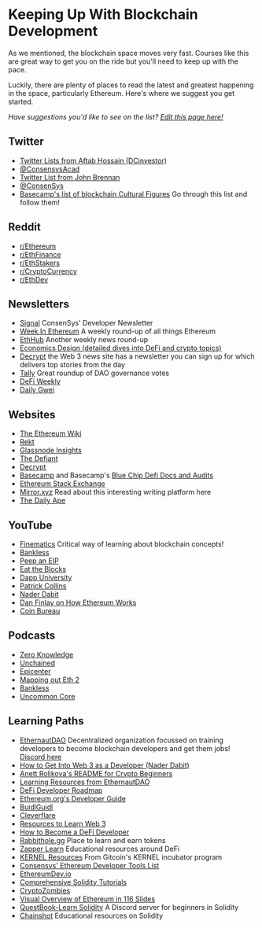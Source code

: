 # Keeping Up With Blockchain Development

As we mentioned, the blockchain space moves very fast. Courses like this are great way to get you on the ride but you'll need to keep up with the pace.

Luckily, there are plenty of places to read the latest and greatest happening in the space, particularly Ethereum. Here's where we suggest you get started.

_Have suggestions you'd like to see on the list? [Edit this page here!](https://github.com/ConsenSys-Academy/Blockchain-Developer-Bootcamp/edit/staging/docs/S00-intro/L6-keeping-up/index.md)_

## Twitter

*   [Twitter Lists from Aftab Hossain (DCinvestor)](https://twitter.com/iamDCinvestor/lists)
*   [@ConsensysAcad](https://twitter.com/consensysacad)
*   [Twitter List from John Brennan](https://twitter.com/i/lists/1240026040619106306?s=20)
*   [@ConsenSys](https://twitter.com/consensys)
*   [Basecamp's list of blockchain Cultural Figures](https://www.notion.so/2438c01d787b4dfd8ba3352011f194ff?v=0e065bfd666b4bc4a27216301faf1de1&p=eb0a863295a24191a6eb78a026347381) Go through this list and follow them!

## Reddit

*   [r/Ethereum](https://www.reddit.com/r/ethereum)
*   [r/EthFinance](https://www.reddit.com/r/ethfinance)
*   [r/EthStakers](https://www.reddit.com/r/ethstakers)
*   [r/CryptoCurrency](https://www.reddit.com/r/CryptoCurrency/)
*   [r/EthDev](https://www.reddit.com/r/ethdev/)

## Newsletters

*   [Signal](https://share.hsforms.com/1HiFwsb55S5GUf-EOe0KP8Q2urwb?email=) ConsenSys' Developer Newsletter
*   [Week In Ethereum](https://weekinethereumnews.com/) A weekly round-up of all things Ethereum
*   [EthHub](https://ethhub.io/) Another weekly news round-up
*   [Economics Design (detailed dives into DeFi and crypto topics)](https://economicsdesign.substack.com/)
*   [Decrypt](https://decrypt.co/) the Web 3 news site has a newsletter you can sign up for which delivers top stories from the day
*   [Tally](https://newsletter.withtally.com/?no_cover=true) Great roundup of DAO governance votes
*   [DeFi Weekly](https://defiweekly.substack.com/)
*   [Daily Gwei](https://thedailygwei.substack.com/)

## Websites
- [The Ethereum Wiki](https://eth.wiki/)
- [Rekt](https://rekt.news/)
- [Glassnode Insights](https://insights.glassnode.com/)
- [The Defiant](https://thedefiant.io/)
- [Decrypt](https://decrypt.co)
- [Basecamp](https://www.notion.so/qtativ/Basecamp-55bd8855ed804a449985a0cec6540ae1) and Basecamp's [Blue Chip Defi Docs and Audits](https://www.notion.so/2438c01d787b4dfd8ba3352011f194ff?v=0e065bfd666b4bc4a27216301faf1de1&p=f0a08659cf81453996f3f1250d3cab53)
- [Ethereum Stack Exchange](https://ethereum.stackexchange.com/)
- [Mirror.xyz](https://consensys.net/blog/metamask/mirror-xyz-review-how-to-use-metamask-to-compete-in-the-write-race/) Read about this interesting writing platform here
- [The Daily Ape](http://thedailyape.com)


## YouTube
- [Finematics](https://finematics.com/) Critical way of learning about blockchain concepts!
- [Bankless](https://www.youtube.com/c/Bankless/videos)
- [Peep an EIP](https://www.youtube.com/watch?v=sc1x_du6UXk&list=PL4cwHXAawZxqu0PKKyMzG_3BJV_xZTi1F)
- [Eat the Blocks](https://www.youtube.com/channel/UCZM8XQjNOyG2ElPpEUtNasA)
- [Dapp University](https://www.youtube.com/channel/UCY0xL8V6NzzFcwzHCgB8orQ)
- [Patrick Collins](https://www.youtube.com/channel/UCn-3f8tw_E1jZvhuHatROwA)
- [Nader Dabit](https://www.youtube.com/user/boyindasouth)
- [Dan Finlay on How Ethereum Works](https://www.youtube.com/watch?v=-SMliFtoPn8&list=PLvf2RZCNC-UD2RLRs8jnIkhG8iXiKIH9w)
- [Coin Bureau](https://www.youtube.com/channel/UCqK_GSMbpiV8spgD3ZGloSw)

## Podcasts
- [Zero Knowledge](https://www.zeroknowledge.fm/)
- [Unchained](https://unchainedpodcast.com/)
- [Epicenter](https://epicenter.tv)
- [Mapping out Eth 2](https://www.coindesk.com/podcasts/mapping-out-eth-2-0/)
- [Bankless](https://open.spotify.com/show/41TNnXSv5ExcQSzEGLlGhy?si=5FwQQFY1QHyUlaLoN2k-lg)
- [Uncommon Core](https://uncommoncore.co/podcast/)

## Learning Paths
- [EthernautDAO](https://forum.ethernautdao.io/) Decentralized organization focussed on training developers to become blockchain developers and get them jobs! [Discord here](https://discord.gg/RQ5WYDxUF3)
- [How to Get Into Web 3 as a Developer (Nader Dabit)](https://dev.to/dabit3/how-to-get-into-ethereum-crypto-web3-as-a-developer-9l6)
- [Anett Rolikova's README for Crypto Beginners](https://github.com/anettrolikova/Crypto/blob/master/README.md)
- [Learning Resources from EthernautDAO](https://github.com/ethernautdao/resources)
- [DeFi Developer Roadmap](https://github.com/OffcierCia/DeFi-Developer-Road-Map)
- [Ethereum.org's Developer Guide](https://ethereum.org/en/developers/)
- [BuidlGuidl](https://buidlguidl.com/)
- [Cleverflare](https://cleverflare.com/#/)
- [Resources to Learn Web 3](https://twitter.com/wslyvh/status/1405493777347739654)
- [How to Become a DeFi Developer](https://defiweekly.substack.com/p/how-to-become-a-defi-developer)
- [Rabbithole.gg](https://rabbithole.gg) Place to learn and earn tokens
- [Zapper Learn](https://learn.zapper.fi/) Educational resources around DeFi
- [KERNEL Resources](https://kernel.community/en/resources/) From Gitcoin's KERNEL incubator program
- [Consensys' Ethereum Developer Tools List](https://github.com/ConsenSys/ethereum-developer-tools-list)
- [EthereumDev.io](https://ethereumdev.io/)
- [Comprehensive Solidity Tutorials](https://github.com/willitscale/learning-solidity)
- [CryptoZombies](https://cryptozombies.io/)
- [Visual Overview of Ethereum in 116 Slides](https://takenobu-hs.github.io/downloads/ethereum_evm_illustrated.pdf)
- [QuestBook-Learn Solidity](https://discord.gg/EwvRjGAS) A Discord server for beginners in Solidity
- [Chainshot](https://www.chainshot.com/) Educational resources on Solidity
